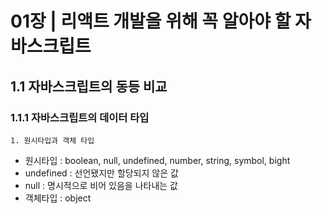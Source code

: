 # 01장 | 리액트 개발을 위해 꼭 알아야 할 자바스크립트
## 1.1 자바스크립트의 동등 비교
### 1.1.1 자바스크립트의 데이터 타입
	1. 원시타입과 객체 타입 
* 원시타입 : boolean, null, undefined, number, string, symbol, bight
 * undefined : 선언됐지만 할당되지 않은 값
 * null : 명시적으로 비어 있음을 나타내는 값
* 객체타입 : object